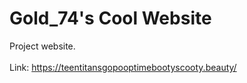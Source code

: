 # Gold_74's Cool Website
Project website. <br> <br>
Link: https://teentitansgopooptimebootyscooty.beauty/
